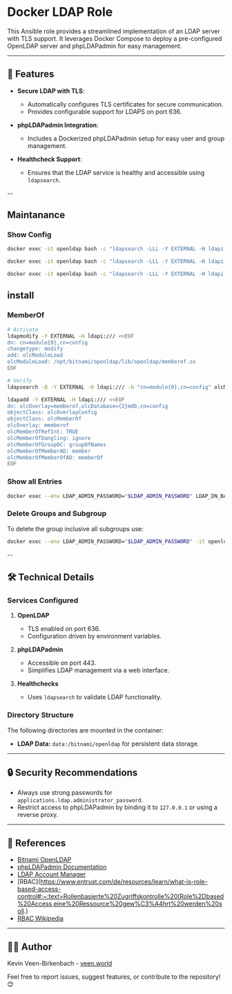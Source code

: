 # Docker LDAP Role

This Ansible role provides a streamlined implementation of an LDAP server with TLS support. It leverages Docker Compose to deploy a pre-configured OpenLDAP server and phpLDAPadmin for easy management.

---

## 🚀 **Features**

- **Secure LDAP with TLS**:
  - Automatically configures TLS certificates for secure communication.
  - Provides configurable support for LDAPS on port 636.

- **phpLDAPadmin Integration**:
  - Includes a Dockerized phpLDAPadmin setup for easy user and group management.

- **Healthcheck Support**:
  - Ensures that the LDAP service is healthy and accessible using `ldapsearch`.

--
## Maintanance

### Show Config
```bash
docker exec -it openldap bash -c "ldapsearch -LLL -Y EXTERNAL -H ldapi:/// -b 'cn=config'"
```

```bash
docker exec -it openldap bash -c "ldapsearch -LLL -Y EXTERNAL -H ldapi:/// -b 'cn=config' -s base '(objectClass=*)'"
```

```bash
docker exec -it openldap bash -c "ldapsearch -LLL -Y EXTERNAL -H ldapi:/// -b 'cn=config' -s base '(objectClass=olcModuleList)'"
```

## install

### MemberOf
```bash
# Activate
ldapmodify -Y EXTERNAL -H ldapi:/// <<EOF
dn: cn=module{0},cn=config
changetype: modify
add: olcModuleLoad
olcModuleLoad: /opt/bitnami/openldap/lib/openldap/memberof.so
EOF

# Verify
ldapsearch -Q -Y EXTERNAL -H ldapi:/// -b "cn=module{0},cn=config" olcModuleLoad

ldapadd -Y EXTERNAL -H ldapi:/// <<EOF
dn: olcOverlay=memberof,olcDatabase={2}mdb,cn=config
objectClass: olcOverlayConfig
objectClass: olcMemberOf
olcOverlay: memberof
olcMemberOfRefInt: TRUE
olcMemberOfDangling: ignore
olcMemberOfGroupOC: groupOfNames
olcMemberOfMemberAD: member
olcMemberOfMemberOfAD: memberOf
EOF


```

### Show all Entries
```bash 
docker exec --env LDAP_ADMIN_PASSWORD="$LDAP_ADMIN_PASSWORD" LDAP_DN_BASE="$LDAP_DN_BASE" -it openldap bash -c "ldapsearch -LLL -o ldif-wrap=no -x -D \"cn=administrator,\$LDAP_DN_BASE\" -w \"\$LDAP_ADMIN_PASSWORD\" -b \"\$LDAP_DN_BASE\"";
```

### Delete Groups and Subgroup
To delete the group inclusive all subgroups use:
```bash
docker exec --env LDAP_ADMIN_PASSWORD="$LDAP_ADMIN_PASSWORD" -it openldap bash -c "ldapsearch -LLL -o ldif-wrap=no -x -D \"cn=administrator,\$LDAP_DN_BASE\" -w \"\$LDAP_ADMIN_PASSWORD\" -b \"ou=applications,ou=groups,\$LDAP_DN_BASE\" dn | sed -n 's/^dn: //p' | tac | while read -r dn; do echo \"Deleting \$dn\"; ldapdelete -x -D \"cn=administrator,\$LDAP_DN_BASE\" -w \"\$LDAP_ADMIN_PASSWORD\" \"\$dn\"; done"

```

--

## 🛠️ **Technical Details**

### **Services Configured**

1. **OpenLDAP**
   - TLS enabled on port 636.
   - Configuration driven by environment variables.

2. **phpLDAPadmin**
   - Accessible on port 443.
   - Simplifies LDAP management via a web interface.

3. **Healthchecks**
   - Uses `ldapsearch` to validate LDAP functionality.

### **Directory Structure**

The following directories are mounted in the container:
- **LDAP Data:** `data:/bitnami/openldap` for persistent data storage.

---

## 🔒 **Security Recommendations**
- Always use strong passwords for `applications.ldap.administrator_password`.
- Restrict access to phpLDAPadmin by binding it to `127.0.0.1` or using a reverse proxy.

---

## 📜 **References**
- [Bitnami OpenLDAP](https://hub.docker.com/r/bitnami/openldap)
- [phpLDAPadmin Documentation](https://github.com/leenooks/phpLDAPadmin/wiki/Docker-Container)
- [LDAP Account Manager](https://github.com/LDAPAccountManager/docker)
- [RBAC](https://www.entrust.com/de/resources/learn/what-is-role-based-access-control#:~:text=Rollenbasierte%20Zugriffskontrolle%20(Role%2Dbased%20Access,eine%20Ressource%20gew%C3%A4hrt%20werden%20soll.)
- [RBAC Wikipedia](https://de.wikipedia.org/wiki/Role_Based_Access_Control)
---


## 👨‍💻 **Author**

Kevin Veen-Birkenbach - [veen.world](https://www.veen.world)

Feel free to report issues, suggest features, or contribute to the repository! 😊